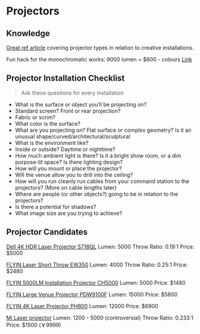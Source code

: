 Projectors
=====

## Knowledge

[Great ref article](http://www.creativeapplications.net/tutorials/guide-to-projectors-for-interactive-installations/) covering projector types in relation to creative installations.

Fun hack for the monochromatic works: 9000 lumen = $600 - colours [Link](http://projection-mapping.org/hacking-your-projector-9000-lumens-for-600/)


## Projector Installation Checklist

> Ask these questions for every installation

- What is the surface or object you’ll be projecting on?
- Standard screen? Front or rear projection?
- Fabric or scrim?
- What color is the surface?
- What are you projecting on? Flat surface or complex geometry? Is it an unusual shape/curved/architectural/sculptural
- What is the environment like?
- Inside or outside? Daytime or nighttime?
- How much ambient light is there? Is it a bright show room, or a dim purpose-lit space? Is there lighting design?
- How will you mount or place the projector?
- Will the venue allow you to drill into the ceiling?
- How will you run cleanly run cables from your command station to the projectors? (More on cable lengths later)
- Where are people (or other objects?) going to be in relation to the projectors?
- Is there a potential for shadows?
- What image size are you trying to achieve?


## Projector Candidates

[Dell 4K HDR Laser Projector S718QL](https://www.projectorreviews.com/dell/dell-s718ql-4k-uhd-laser-projector-review/)
Lumen: 5000
Throw Ratio: 0.19:1
Price: $5000

[FLYIN Laser Short Throw EW350](https://wholesaler.alibaba.com/product-detail/Full-HD-DLP-1080P-outdoor-Hologram_60634286622.html?spm=a2700.wholesale.maylikehoz.5.5dd21521u4gjPi)
Lumen: 4000
Throw Ratio: 0.25:1
Price: $2480

[FLYIN 5000LM Installation Projector CH5000](https://wholesaler.alibaba.com/product-detail/High-Brightness-HD-Digital-Cinema-1080P_1997268587.html?spm=a2700.wholesale.maylikehoz.1.548f6274H7vUNp)
Lumen: 5000
Price: $1480

[FLYIN Large Venue Projector PDW9100F](https://wholesaler.alibaba.com/product-detail/Perfect-image-15000-ansi-lumens-WXGA_1617435246.html?spm=a2700.wholesale.maylikehoz.7.548f6274H7vUNp)
Lumen: 15000
Price: $5800

[FLYIN 4K Laser Projector PH800](https://wholesaler.alibaba.com/product-detail/FLYIN-1080p-4K-12000-Lumens-outdoor_60541551955.html?spm=a2700.wholesale.maylikehoz.3.15513daeQD67cc)
Lumen: 12000
Price: $6900

[Mi Laser projector](https://www.mi.com/en/mi-laser-projector-150/)
Lumen: 1200 - 5000 (controversial)
Throw Ratio: 0.233:1
Price: $1500 (￥9999)
